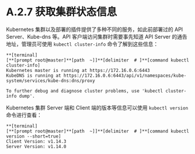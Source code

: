 # A.2.7 获取集群状态信息

Kubernetes 集群以及部署的插件提供了多种不同的服务，如此前部署过的 API Server、Kube-dns 等。API 客户端访问集群时需要事先知道 API Server 的通告地址，管理员可使用 `kubectl cluster-info` 命令了解到这些信息：

```
**[terminal]
[**[prompt root@master]**[path  ~]]**[delimiter  # ]**[command kubectl cluster-info]
Kubernetes master is running at https://172.16.0.6:6443
KubeDNS is running at https://172.16.0.6:6443/api/v1/namespaces/kube-system/services/kube-dns:dns/proxy

To further debug and diagnose cluster problems, use 'kubectl cluster-info dump'.
```

Kubernetes 集群 Server 端和 Client 端的版本等信息可以使用 `kubectl version` 命令进行查看：

```
**[terminal]
[**[prompt root@master]**[path  ~]]**[delimiter  # ]**[command kubectl version --short=true]
Client Version: v1.14.3
Server Version: v1.14.0
```
